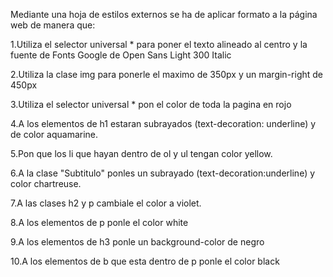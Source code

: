 Mediante una hoja de estilos externos se ha de aplicar formato a la página web de manera que:

1.Utiliza el selector universal * para poner el texto alineado al centro y la fuente de Fonts Google de Open Sans Light 300 Italic

2.Utiliza la clase img para ponerle el maximo de 350px y un margin-right de 450px

3.Utiliza el selector universal * pon el color de toda la pagina en rojo

4.A los elementos de h1 estaran subrayados (text-decoration: underline) y de color aquamarine.

5.Pon que los li que hayan dentro de ol y ul tengan color yellow.

6.A la clase "Subtitulo" ponles un subrayado (text-decoration:underline) y color chartreuse.

7.A las clases h2 y p cambiale el color a violet.

8.A los elementos de p ponle el color white

9.A los elementos de h3 ponle un background-color de negro

10.A los elementos de b que esta dentro de p ponle el color black
